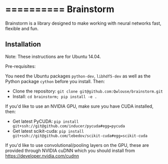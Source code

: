 ==========
Brainstorm
==========

Brainstorm is a library designed to make working with neural networks fast, flexible and fun.

Installation
------------

Note: These instructions are for Ubuntu 14.04.

Pre-requisites:

You need the Ubuntu packages `python-dev`, `libhdf5-dev` as well as the Python package `cython` before you install. Then:

* Clone the repository: `git clone git@github.com:Qwlouse/brainstorm.git`
* Install: `cd brainstorm; pip install -e .`

If you'd like to use an NVIDIA GPU, make sure you have CUDA installed, then:

* Get latest PyCUDA: `pip install git+ssh://git@github.com/inducer/pycuda#egg=pycuda`
* Get latest scikit-cuda: `pip install git+ssh://git@github.com/lebedov/scikit-cuda#egg=scikit-cuda`

If you'd like to use convolutional/pooling layers on the GPU, these are provided through NVIDIA cuDNN which you should install from https://developer.nvidia.com/cudnn
